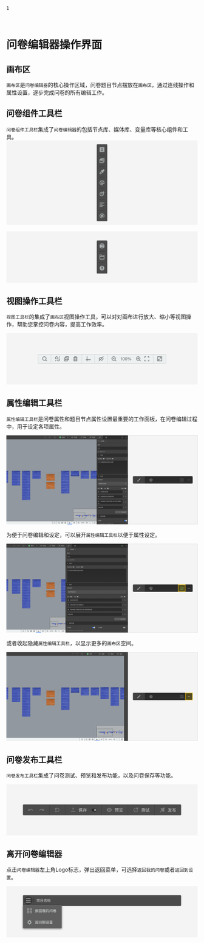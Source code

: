 ```index
1
```
```tag

```
```summary

```
# 问卷编辑器操作界面

## 画布区
`画布区`是`问卷编辑器`的核心操作区域，问卷题目节点摆放在`画布区`，通过连线操作和属性设置，逐步完成问卷的所有编辑工作。

## 问卷组件工具栏
`问卷组件工具栏`集成了`问卷编辑器`的包括节点库、媒体库、变量库等核心组件和工具。
<img src='./assets/top.png'>

<img src='./assets/bottom.png'>

## 视图操作工具栏
`视图工具栏`的集成了`画布区`视图操作工具，可以对对画布进行放大、缩小等视图操作，帮助您掌控问卷内容，提高工作效率。

<img src='./assets/footer-bar.png'>

## 属性编辑工具栏
`属性编辑工具栏`是问卷属性和题目节点属性设置最重要的工作面板，在问卷编辑过程中，用于设定各项属性。

<img src='./assets/normal.png'>

为便于问卷编辑和设定，可以展开`属性编辑工具栏`以便于属性设定。

<img src='./assets/double.png'>

或者收起隐藏`属性编辑工具栏`，以显示更多的`画布区`空间。

<img src='./assets/no-sidebar.png'>

## 问卷发布工具栏
`问卷发布工具栏`集成了问卷测试、预览和发布功能，以及问卷保存等功能。

<img src='./assets/operation.png'>

## 离开问卷编辑器
点击`问卷编辑器`左上角Logo标志，弹出返回菜单，可选择`返回我的问卷`或者`返回到设置`。

<img src='./assets/back-to-dashboard.png'>
